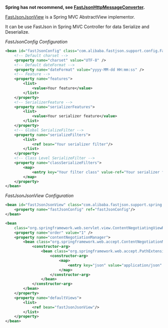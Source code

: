**Spring has not recommend, see [FastJsonHttpMessageConverter](https://github.com/alibaba/fastjson/wiki/FastJsonHttpMessageConverter).**

[FastJsonJsonView](https://github.com/alibaba/fastjson/blob/master/src/main/java/com/alibaba/fastjson/support/spring/FastJsonJsonView.java) is a Spring MVC AbstractView implementor.

It can be use FastJson in Spring MVC Controller for data Serialize and Deserialize.

_FastJsonConfig Configuration_
```xml
<bean id="fastJsonConfig" class="com.alibaba.fastjson.support.config.FastJsonConfig">
    <!-- Default charset -->
    <property name="charset" value="UTF-8" />
    <!-- Default dateFormat -->
    <property name="dateFormat" value="yyyy-MM-dd HH:mm:ss" />
    <!-- Feature -->
    <property name="features">
        <list>
            <value>Your feature</value>
        </list>
    </property>
    <!-- SerializerFeature -->
    <property name="serializerFeatures">
        <list>
            <value>Your serializer feature</value>
        </list>
    </property>
    <!-- Global SerializeFilter -->
    <property name="serializeFilters">
        <list>
            <ref bean="Your serializer filter"/>	
        </list>
    </property>
    <!-- Class Level SerializeFilter -->
    <property name="classSerializeFilters">
        <map>
            <entry key="Your filter class" value-ref="Your serializer filter"/>
        </map>
    </property>
</bean>
```

_FastJsonJsonView Configuration_
```xml
<bean id="fastJsonJsonView" class="com.alibaba.fastjson.support.spring.FastJsonJsonView">
    <property name="fastJsonConfig" ref="fastJsonConfig"/>
</bean>

<bean
	class="org.springframework.web.servlet.view.ContentNegotiatingViewResolver">
	<property name="order" value="1" />
	<property name="contentNegotiationManager">
		<bean class="org.springframework.web.accept.ContentNegotiationManager">
			<constructor-arg>
				<bean class="org.springframework.web.accept.PathExtensionContentNegotiationStrategy">
					<constructor-arg>
						<map>
							<entry key="json" value="application/json" />
						</map>
					</constructor-arg>
				</bean>
			</constructor-arg>
		</bean>
	</property>
	<property name="defaultViews">
		<list>
			<ref bean="fastJsonJsonView"/>
		</list>
	</property>
</bean>
```
